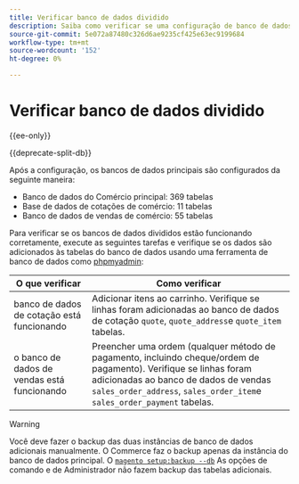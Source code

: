 ```yaml
---
title: Verificar banco de dados dividido
description: Saiba como verificar se uma configuração de banco de dados Split do Commerce está funcionando corretamente.
source-git-commit: 5e072a87480c326d6ae9235cf425e63ec9199684
workflow-type: tm+mt
source-wordcount: '152'
ht-degree: 0%

---
```



# Verificar banco de dados dividido

{{ee-only}}

{{deprecate-split-db}}

Após a configuração, os bancos de dados principais são configurados da seguinte maneira:

- Banco de dados do Comércio principal: 369 tabelas
- Base de dados de cotações de comércio: 11 tabelas
- Banco de dados de vendas de comércio: 55 tabelas

Para verificar se os bancos de dados divididos estão funcionando corretamente, execute as seguintes tarefas e verifique se os dados são adicionados às tabelas do banco de dados usando uma ferramenta de banco de dados como [phpmyadmin](../../installation/prerequisites/optional-software.md#phpmyadmin):

| O que verificar | Como verificar |
| -------------- | ------------- |
| banco de dados de cotação está funcionando | Adicionar itens ao carrinho. Verifique se linhas foram adicionadas ao banco de dados de cotação `quote`, `quote_address`e `quote_item` tabelas. |
| o banco de dados de vendas está funcionando | Preencher uma ordem (qualquer método de pagamento, incluindo cheque/ordem de pagamento). Verifique se linhas foram adicionadas ao banco de dados de vendas `sales_order_address`, `sales_order_item`e `sales_order_payment` tabelas. |

>[!WARNING]
>
>Você deve fazer o backup das duas instâncias de banco de dados adicionais manualmente. O Commerce faz o backup apenas da instância do banco de dados principal. O [`magento setup:backup --db`](../../installation/tutorials/backup.md) As opções de comando e de Administrador não fazem backup das tabelas adicionais.
